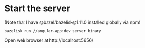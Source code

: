 # Start the server

(Note that I have @bazel/bazelisk@1.11.0 installed globally via npm)
```
bazelisk run //angular-app:dev_server_binary
```

Open web browser at http://localhost:5656/